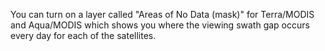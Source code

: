 <p>You can turn on a layer called "Areas of No Data (mask)" for Terra/MODIS and Aqua/MODIS which shows you where the viewing swath gap occurs every day for each of the satellites.</p>
